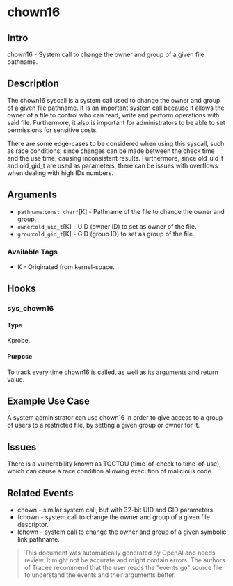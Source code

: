 
# chown16

## Intro
chown16 - System call to change the owner and group of a given file pathname. 

## Description
The chown16 syscall is a system call used to change the owner and group of a given file pathname. It is an important system call because it allows the owner of a file to control who can read, write and perform operations with said file. Furthermore, it also is important for administrators to be able to set permissions for sensitive costs.

There are some edge-cases to be considered when using this syscall, such as race conditions, since changes can be made between the check time and the use time, causing inconsistent results. Furthermore, since old_uid_t and old_gid_t are used as parameters, there can be issues with overflows when dealing with high IDs numbers.

## Arguments
* `pathname`:`const char*`[K] - Pathname of the file to change the owner and group.  
* `owner`:`old_uid_t`[K] - UID (owner ID) to set as owner of the file.  
* `group`:`old_gid_t`[K] - GID (group ID) to set as group of the file.  

### Available Tags
* K - Originated from kernel-space. 

## Hooks
### sys_chown16
#### Type
Kprobe.
#### Purpose
To track every time chown16 is called, as well as its arguments and return value.

## Example Use Case
A system administrator can use chown16 in order to give access to a group of users to a restricted file, by setting a given group or owner for it.

## Issues
There is a vulnerability known as TOCTOU (time-of-check to time-of-use), which can cause a race condition allowing execution of malicious code.

## Related Events
* chown - similar system call, but with 32-bit UID and GID parameters.
* fchown - system call to change the owner and group of a given file descriptor.
* lchown - system call to change the owner and group of a given symbolic link pathname.

> This document was automatically generated by OpenAI and needs review. It might
> not be accurate and might contain errors. The authors of Tracee recommend that
> the user reads the "events.go" source file to understand the events and their
> arguments better.
